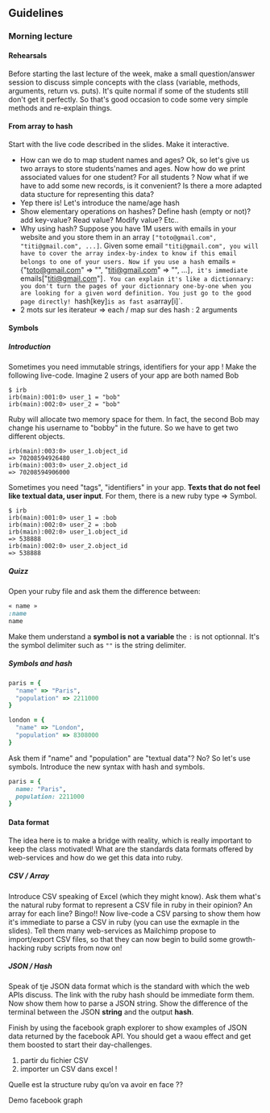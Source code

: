 ## Guidelines

### Morning lecture

#### Rehearsals
Before starting the last lecture of the week, make a small question/answer session to discuss simple concepts with the class (variable, methods, arguments, return vs. puts). It's quite normal if some of the students still don't get it perfectly. So that's good occasion to code some very simple methods and re-explain things.

#### From array to hash
Start with the live code described in the slides. Make it interactive.

- How can we do to map student names and ages? Ok, so let's give us two arrays to store students'names and ages. Now how do we print associated values for one student? For all students ? Now what if we have to add some new records, is it convenient? Is there a more adapted data stucture for representing this data?
- Yep there is! Let's introduce the name/age hash
- Show elementary operations on hashes? Define hash (empty or not)? add key-value? Read value? Modify value? Etc..
- Why using hash? Suppose you have 1M users with emails in your website and you store them in an array `["toto@gmail.com", "titi@gmail.com", ...]`. Given some email `"titi@gmail.com", you will have to cover the array index-by-index to know if this email belongs to one of your users. Now if you use a hash `emails = {"toto@gmail.com" => "", "titi@gmail.com" => "", ...]`, it's immediate `emails["titi@gmail.com"]`. You can explain it's like a dictionnary: you don't turn the pages of your dictionnary one-by-one when you are looking for a given word definition. You just go to the good page directly! `hash[key]` is as fast as `array[i]`.
- 2 mots sur les iterateur => each / map sur des hash : 2 arguments

#### Symbols

##### Introduction

Sometimes you need immutable strings, identifiers for your app ! Make the following live-code. Imagine 2 users of your app are both named Bob

```
$ irb
irb(main):001:0> user_1 = "bob"
irb(main):002:0> user_2 = "bob"
```

Ruby will allocate two memory space for them. In fact, the second Bob may change his username to "bobby" in the future. So we have to get two different objects.

```
irb(main):003:0> user_1.object_id
=> 70208594926480
irb(main):003:0> user_2.object_id
=> 70208594906000
```

Sometimes you need "tags", "identifiers" in your app. **Texts that do not feel like textual data, user input**. For them, there is a new ruby type => Symbol.

```
$ irb
irb(main):001:0> user_1 = :bob
irb(main):002:0> user_2 = :bob
irb(main):002:0> user_1.object_id
=> 538888
irb(main):002:0> user_2.object_id
=> 538888
```

##### Quizz

Open your ruby file and ask them the difference between:

```ruby
« name »
:name
name
```
Make them understand a **symbol is not a variable** the `:` is not optionnal. It's the symbol delimiter such as `""` is the string delimiter.

##### Symbols and hash

```ruby
paris = {
  "name" => "Paris",
  "population" => 2211000
}

london = {
  "name" => "London",
  "population" => 8308000
}
```

Ask them if "name" and "population" are "textual data"? No? So let's use symbols. Introduce the new syntax with hash and symbols.

```ruby
paris = {
  name: "Paris",
  population: 2211000
}
```

#### Data format

The idea here is to make a bridge with reality, which is really important to keep the class motivated! What are the standards data formats offered by web-services and how do we get this data into ruby.


##### CSV / Array
Introduce CSV speaking of Excel (which they might know). Ask them what's the natural ruby format to represent a CSV file in ruby in their opinion? An array for each line? Bingo!! Now live-code a CSV parsing to show them how it's immediate to parse a CSV in ruby (you can use the exmaple in the slides). Tell them many web-services as Mailchimp propose to import/export CSV files, so that they can now begin to build some growth-hacking ruby scripts from now on!

##### JSON / Hash
Speak of tje JSON data format which is the standard with which the web APIs discuss. The link with the ruby hash should be immediate form them. Now show them how to parse a JSON string. Show the difference of the terminal between the JSON **string** and the output **hash**.

Finish by using the facebook graph explorer to show examples of JSON data returned by the facebook API. You should get a waou effect and get them boosted to start their day-challenges.








1) partir du fichier CSV
2) importer un CSV dans excel !

Quelle est la structure ruby qu’on va avoir en face ??

Demo facebook graph